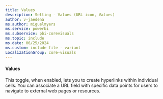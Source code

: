 ```yaml
---
title: Values
description: Setting - Values (URL icon, Values)
author: v-jaedena
ms.author: miguelmyers
ms.service: powerbi
ms.subservice: pbi-corevisuals
ms.topic: include
ms.date: 06/25/2024
ms.custom: include file - variant
LocalizationGroup: core-visuals
---
```

#### Values

This toggle, when enabled, lets you to create hyperlinks within individual cells. You can associate a URL field with specific data points for users to navigate to external web pages or resources.

